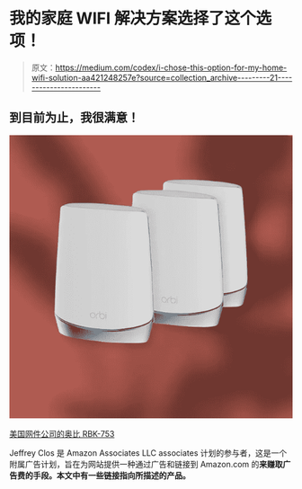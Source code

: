 # 我的家庭 WIFI 解决方案选择了这个选项！

> 原文：<https://medium.com/codex/i-chose-this-option-for-my-home-wifi-solution-aa421248257e?source=collection_archive---------21----------------------->

## 到目前为止，我很满意！

![](img/40a0550fc604be4ebc4fe58f5bd408ec.png)

[美国网件公司的奥比 RBK-753](https://amzn.to/3neGNMp)

Jeffrey Clos 是 Amazon Associates LLC associates 计划的参与者，这是一个附属广告计划，旨在为网站提供一种通过广告和链接到 Amazon.com 的[](http://amazon.com/)**来赚取广告费的手段。本文中有一些链接指向所描述的产品。**